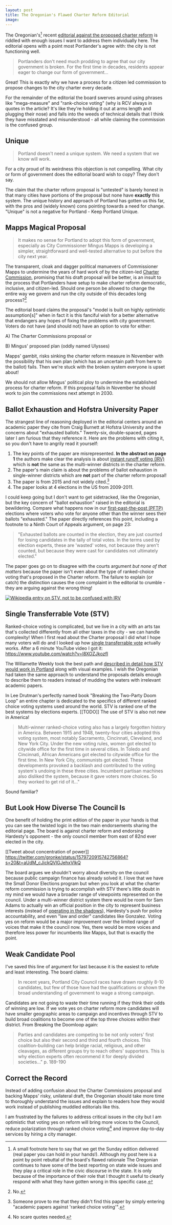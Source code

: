 ```yaml
---
layout: post
title: The Oregonian's Flawed Charter Reform Editorial
image: 
---
```


The Oregonian's[^1] recent [editorial against the proposed charter reform](https://www.oregonlive.com/opinion/2022/10/editorial-endorsement-november-2022-vote-no-on-mega-measure-to-overhaul-portland-city-government.html) is riddled with enough issues I want to address them individually here. The editorial opens with a point most Portlander's agree with: the city is not functioning well.

> Portlanders don't need much prodding to agree that our city government is broken. For the first time in decades, residents appear eager to change our form of government...

Great! This is exactly why we have a process for a citizen led commission to propose changes to the city charter every decade.

For the remainder of the editorial the board swerves around using phrases like "mega-measure" and "rank-choice voting" (why is RCV always in quotes in the article? It's like they're holding it out at arms length and plugging their nose) and falls into the weeds of technical details that I think they have misstated and misunderstood - all while claiming the commission is the confused group.

## Unique

> Portland doesn't need a unique system. We need a system that we know will work.

For a city proud of its weirdness this objection is not compelling. What city or form of government does the editorial board wish to copy? They don't say. 

The claim that the charter reform proposal is "untested" is barely honest in that many cities have portions of the proposal but none have **exactly** this system. The unique history and approach of Portland has gotten us this far, with the pros and (widely known) cons pointing towards a need for change. "Unique" is not a negative for Portland - Keep Portland Unique.

## Mapps Magical Proposal

> It makes no sense for Portland to adopt this form of government, especially as City Commissioner Mingus Mapps is developing a simpler, straightforward and well-tested alternative to put before the city next year.

The transparent, cloak and dagger political manuevers of Commissioner Mapps to undermine the years of hard work of by the citizen-led [Charter Commission](https://www.portland.gov/omf/charter-review-commission), promising that his draft proposal will be better, is an insult to the process that Portlanders have setup to make charter reform democratic, inclusive, and citizen-led. Should one person be allowed to change the entire way we govern and run the city outside of this decades long process?[^2] 

The editorial board claims the proposal's "model is built on highly optimistic assumption[s]" when in fact it is this fanciful wish for a better alternative that endangers any hopes of fixing the problems with city government. Voters do not have (and should not) have an option to vote for either: 

A) The Charter Commissions proposal or 

B) Mingus' proposed plan (oddly named Ulysses) 

Mapps' gambit, risks sinking the charter reform measure in November with the possibility that his own plan (which has an uncertain path from here to the ballot) fails. Then we're stuck with the broken system everyone is upset about!

We should not allow Mingus' political ploy to undermine the established process for charter reform. If this proposal fails in November he should work to join the commissions next attempt in 2030.

## Ballot Exhaustion and Hofstra University Paper

The strangest line of reasoning deployed in the editorial centers around an academic paper they cite from Craig Burnett at Hofstra University and the concerns about "exhausted ballots." Twenty-six, double-spaced, pages later I am furious that they reference it. Here are the problems with citing it, so you don't have to angrily read it yourself: 
1. The key points of the paper are misrepresented. **In the abstract on page 1** the authors make clear the analysis is about [instant runoff voting (IRV)](https://en.wikipedia.org/wiki/Instant-runoff_voting) which is **not** the same as the multi-winner districts in the charter reform.
1. The paper's main claim is about the problems of ballot exhaustion in single-winner districts which are **not** part of the charter reform proposal!
1. The paper is from 2015 and not widely cited.[^3]
1. The paper looks at 4 elections in the US from 2009-2011. 

I could keep going but I don't want to get sidetracked, like the Oregonian, but the key concern of "ballot exhaustion" raised in the editorial is bewildering. Compare what happens now in our [first-past-the-post (PFTP)](https://en.wikipedia.org/wiki/First-past-the-post_voting) elections where voters who vote for anyone other than the winner sees their ballots "exhausted." The paper directly references this point, including a footnote to a Ninth Court of Appeals argument, on page 23:

> "Exhausted ballots are counted in the election, they are just counted for losing candidates in the tally of total votes. In the terms used by election experts, these are 'wasted' votes, not because they aren't counted, but because they were cast for candidates not ultimately elected."

The paper goes go on to disagree with the courts argument _but none of that matters_ because the paper isn't even about the type of ranked-choice voting that's proposed in the Charter reform. The failure to explain (or catch) the distinction causes the core complaint in the editorial to crumble - they are arguing against the wrong thing!

[![Wikipedia entry on STV, not to be confused with IRV](/assets/oregonian-charter-reform/wikipedia-screenshot-not-to-be-confused.png)](https://en.wikipedia.org/wiki/Single_transferable_vote)

## Single Transferrable Vote (STV)

Ranked-choice voting is complicated, but we live in a city with an arts tax that's collected differently from all other taxes in the city - we can handle complexity! When I first read about the Charter proposal I did what I hope many voters will do and I looked up how [single transferrable vote](https://en.wikipedia.org/wiki/Single_transferable_vote) actually works. After a 6 minute YouTube video I got it:
https://www.youtube.com/watch?v=l8XOZJkozfI

The Willamette Weekly took the best path and [described in detail how STV would work in Portland](https://www.wweek.com/news/2022/10/05/we-tried-to-imagine-how-voting-would-work-under-portlands-proposed-charter-reforms/) along with visual examples. I wish the Oregonian had taken the same approach to understand the proposals details enough to describe them to readers instead of mudding the waters with irrelevant academic papers.

In Lee Drutman's perfectly named book "Breaking the Two-Party Doom Loop" an entire chapter is dedicated to the specifics of different ranked choice voting systems used around the world. STV is ranked one of the best systems by elections experts. [[TODO]] The use of STV is also not new in America!

> Multi-winner ranked-choice voting also has a largely forgotten history in America. Between 1915 and 1948, twenty-four cities adopted this voting system, most notably Sacramento, Cincinnati, Cleveland, and New York City. Under the new voting rules, women got elected to citywide office for the first time in several cities. In Toledo and Cincinnati, African Americans got elected to citywide office for the first time. In New York City, communists got elected. These developments provoked a backlash and contributed to the voting system's undoing in these three cities. Incumbent partisan machines also disliked the system, because it gave voters more choices. So they worked to get rid of it..."

Sound familiar?

## But Look How Diverse The Council Is

One benefit of holding the print edition of the paper in your hands is that you can see the twisted logic in the two main endorsements sharing the editorial page. The board is against charter reform and endorsing Hardesty's opponent - the only council member from east of 82nd ever elected in the city. 

[[Tweet about concentration of power]]
https://twitter.com/gronke/status/1579720915742756864?s=20&t=aUdM_cJickQVlGJehxVIkQ

The board argues we shouldn't worry about diversity on the council because public campaign finance has already solved it. I love that we have the Small Donor Elections program but when you look at what the charter reform commission is trying to accomplish with STV there's little doubt in my mind we would have a broader range of viewpoints represented on the council. Under a multi-winner district system there would be room for Sam Adams to actually win an official position in the city to represent business interests (instead of [operating in the shadows](https://www.pdxmonthly.com/news-and-city-life/2022/07/sam-adams-portland-city-council-shadow-mayor)), Hardesty's push for police accountability, and even "law and order" candidates like Gonzalez. Voting yes on reform would be a major improvement over the limited range of voices that make it the council now. Yes, there would be more voices and therefore less power for incumbents like Mapps, but that is exactly the point. 

## Weak Candidate Pool
I've saved this line of argument for last because it is the easiest to refute and least interesting. The board claims:

> In recent years, Portland City Council races have drawn roughly 8-10 candidates, but few of those have had the qualifications or shown the broad understanding of government to wage a strong campaign.

Candidates are not going to waste their time running if they think their odds of winning are low. If we vote yes on charter reform more candidates will have smaller geographic areas to campaign and incentives through STV to build broad coalitions to become one of the top three choices within their district. From Breaking the Doomloop again:

> Parties and candidates are competing to be not only voters' first choice but also their second and third and fourth choices. This coalition-building can help bridge racial, religious, and other cleavages, as different groups try to reach others' supporters. This is why election experts often recommend it for deeply divided societies..." p. 189-190

## Correct the Record

Instead of adding confusion about the Charter Commissions proposal and backing Mapps' risky, unilateral draft, the Oregonian should take more time to thoroughly understand the issues and explain to readers how they would work instead of publishing muddled editorials like this. 

I am frustrated by the failures to address critical issues in the city but I am optimistic that voting yes on reform will bring more voices to the Council, reduce polarization through ranked choice voting[^4] and improve day-to-day services by hiring a city manager.

[^1]: A small footnote here to say that we get the Sunday edition delivered (real paper you can hold in your hands!). Although my post here is a point by point rebuttal of the board's flawed rationale The Oregonian continues to have some of the best reporting on state wide issues and they play a critical role in the civic discourse in the state. It is only because of the importance of their role that I thought it useful to clearly respond with what they have gotten wrong in this specific case.
[^2]: No.
[^3]: Someone prove to me that they didn't find this paper by simply entering "academic papers against 'ranked choice voting'".
[^4]: No scare quotes needed.